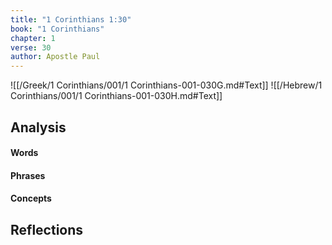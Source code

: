 ```yaml
---
title: "1 Corinthians 1:30"
book: "1 Corinthians"
chapter: 1
verse: 30
author: Apostle Paul
---
```

![[/Greek/1 Corinthians/001/1 Corinthians-001-030G.md#Text]]
![[/Hebrew/1 Corinthians/001/1 Corinthians-001-030H.md#Text]]

## Analysis

#### Words

#### Phrases

#### Concepts

## Reflections
